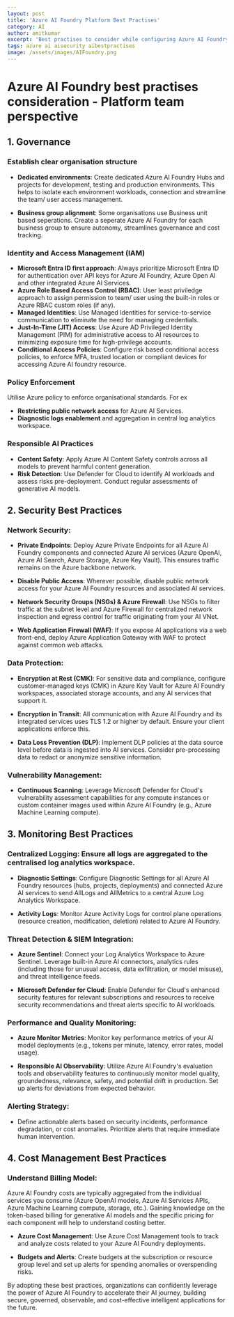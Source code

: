 ```yaml
---
layout: post
title: 'Azure AI Foundry Platform Best Practises'
category: AI
author: amitkumar
excerpt: 'Best practises to consider while configuring Azure AI Foundry'
tags: azure ai aisecurity aibestpractises
image: /assets/images/AIFoundry.png
---
```


# Azure AI Foundry best practises consideration - Platform team perspective

## 1. Governance 

### Establish clear organisation structure

   - **Dedicated environments**: Create dedicated Azure AI Foundry Hubs and projects for development, testing and production environments. This helps to isolate each environment workloads, connection and streamline the team/ user access management.

   - **Business group alignment**: Some organisations use Business unit based seperations. Create a seperate Azure AI Foundry for each business group to ensure autonomy, streamlines governance and cost tracking.

### Identity and Access Management (IAM)

   - **Microsoft Entra ID first approach**: Always prioritize Microsoft Entra ID for authentication over API keys for Azure AI Foundry, Azure Open AI and other integrated Azure AI Services.
   - **Azure Role Based Access Control (RBAC)**: User least priviledge approach to assign permission to team/ user using the built-in roles or Azure RBAC custom roles (if any).
   - **Managed Identities**: Use Managed Identities for service-to-service communication to eliminate the need for managing credentials.
   - **Just-In-Time (JIT) Access**: Use Azure AD Privileged Identity Management (PIM) for administrative access to AI resources to minimizing exposure time for high-privilege accounts.
   - **Conditional Access Policies**: Configure risk based conditional access policies, to enforce MFA, trusted location or compliant devices for accessing Azure AI foundry resource.

### Policy Enforcement
   Utilise Azure policy to enforce organisational standards. For ex

   - **Restricting public network access** for Azure AI Services.
   - **Diagnostic logs enablement** and aggregation in central log analytics workspace.

### Responsible AI Practices

   - **Content Safety**: Apply Azure AI Content Safety controls across all models to prevent harmful content generation.
   - **Risk Detection**: Use Defender for Cloud to identify AI workloads and assess risks pre-deployment. Conduct regular assessments of generative AI models.

## 2. Security Best Practices

### Network Security:

   - **Private Endpoints**: Deploy Azure Private Endpoints for all Azure AI Foundry components and connected Azure AI services (Azure OpenAI, Azure AI Search, Azure Storage, Azure Key Vault). This ensures traffic remains on the Azure backbone network.

   - **Disable Public Access**: Wherever possible, disable public network access for your Azure AI Foundry resources and associated AI services.

   - **Network Security Groups (NSGs) & Azure Firewall**: Use NSGs to filter traffic at the subnet level and Azure Firewall for centralized network inspection and egress control for traffic originating from your AI VNet.

   - **Web Application Firewall (WAF)**: If you expose AI applications via a web front-end, deploy Azure Application Gateway with WAF to protect against common web attacks.

### Data Protection:

   - **Encryption at Rest (CMK)**: For sensitive data and compliance, configure customer-managed keys (CMK) in Azure Key Vault for Azure AI Foundry workspaces, associated storage accounts, and any AI services that support it.

   - **Encryption in Transit**: All communication with Azure AI Foundry and its integrated services uses TLS 1.2 or higher by default. Ensure your client applications enforce this.

   - **Data Loss Prevention (DLP)**: Implement DLP policies at the data source level before data is ingested into AI services. Consider pre-processing data to redact or anonymize sensitive information.

### Vulnerability Management:

   - **Continuous Scanning**: Leverage Microsoft Defender for Cloud's vulnerability assessment capabilities for any compute instances or custom container images used within Azure AI Foundry (e.g., Azure Machine Learning compute).

   
## 3. Monitoring Best Practices

### Centralized Logging: Ensure all logs are aggregated to the centralised log analytics workspace.

   - **Diagnostic Settings**: Configure Diagnostic Settings for all Azure AI Foundry resources (hubs, projects, deployments) and connected Azure AI services to send AllLogs and AllMetrics to a central Azure Log Analytics Workspace.

   - **Activity Logs**: Monitor Azure Activity Logs for control plane operations (resource creation, modification, deletion) related to Azure AI Foundry.

### Threat Detection & SIEM Integration:

   - **Azure Sentinel**: Connect your Log Analytics Workspace to Azure Sentinel. Leverage built-in Azure AI connectors, analytics rules (including those for unusual access, data exfiltration, or model misuse), and threat intelligence feeds.

   - **Microsoft Defender for Cloud**: Enable Defender for Cloud's enhanced security features for relevant subscriptions and resources to receive security recommendations and threat alerts specific to AI workloads.

### Performance and Quality Monitoring:

   - **Azure Monitor Metrics**: Monitor key performance metrics of your AI model deployments (e.g., tokens per minute, latency, error rates, model usage).

   - **Responsible AI Observability**: Utilize Azure AI Foundry's evaluation tools and observability features to continuously monitor model quality, groundedness, relevance, safety, and potential drift in production. Set up alerts for deviations from expected behavior.

### Alerting Strategy:

   - Define actionable alerts based on security incidents, performance degradation, or cost anomalies. Prioritize alerts that require immediate human intervention.

## 4. Cost Management Best Practices

### Understand Billing Model:

Azure AI Foundry costs are typically aggregated from the individual services you consume (Azure OpenAI models, Azure AI Services APIs, Azure Machine Learning compute, storage, etc.). Gaining knowledge on the token-based billing for generative AI models and the specific pricing for each component will help to understand costing better.

   - **Azure Cost Management**: Use Azure Cost Management tools to track and analyze costs related to your Azure AI Foundry deployments.

   - **Budgets and Alerts**: Create budgets at the subscription or resource group level and set up alerts for spending anomalies or overspending risks.

By adopting these best practices, organizations can confidently leverage the power of Azure AI Foundry to accelerate their AI journey, building secure, governed, observable, and cost-effective intelligent applications for the future.


